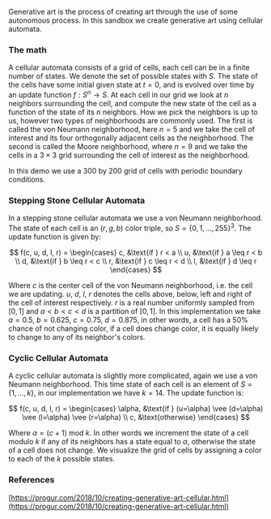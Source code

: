 Generative art is the process of creating art through the use of some autonomous process. In this sandbox we create generative art using cellular automata.

### The math

A cellular automata consists of a grid of cells, each cell can be in a finite number of states. We denote the set of possible states with $S$. The state of the cells have some initial given state at $t=0$, and is evolved over time by an update function $f:S^{n}\to S$. At each cell in our grid we look at $n$ neighbors surrounding the cell, and compute the new state of the cell as a function of the state of its $n$ neighbors. How we pick the neighbors is up to us, however two types of neighborhoods are commonly used. The first is called the von Neumann neighborhood, here $n=5$ and we take the cell of interest and its four orthogonally adjacent cells as the neighborhood. The second is called the Moore neighborhood, where $n=9$ and we take the cells in a $3\times3$ grid surrounding the cell of interest as the neighborhood.

In this demo we use a 300 by 200 grid of cells with periodic boundary conditions.

### Stepping Stone Cellular Automata

In a stepping stone cellular automata we use a von Neumann neighborhood. The state of each cell is an $(r, g, b)$ color triple, so $S=\{0,1,...,255\}^3$. The update function is given by:

$$
f(c, u, d, l, r) = 
\begin{cases}
c, &\text{if } r < a \\
u, &\text{if } a \leq r < b \\
d, &\text{if } b \leq r < c \\
r, &\text{if } c \leq r < d \\
l, &\text{if } d \leq r
\end{cases}
$$

Where $c$ is the center cell of the von Neumann neighborhood, i.e. the cell we are updating. $u$, $d$, $l$, $r$ denotes the cells above, below, left and right of the cell of interest respectively. $r$ is a real number uniformly sampled from $[0, 1]$ and $a<b<c<d$ is a partition of $[0,1]$. In this implementation we take $a=0.5$, $b=0.625$, $c=0.75$, $d=0.875$, in other words, a cell has a 50% chance of not changing color, if a cell does change color, it is equally likely to change to any of its neighbor's colors.

### Cyclic Cellular Automata

A cyclic cellular automata is slightly more complicated, again we use a von Neumann neighborhood. This time state of each cell is an element of $S=\{1,...,k\}$, in our implementation we have $k=14$. The update function is:

$$
f(c, u, d, l, r) = 
\begin{cases}
\alpha, &\text{if } (u=\alpha) \vee (d=\alpha) \vee (l=\alpha) \vee (r=\alpha) \\
c,      &\text{otherwise}
\end{cases}
$$

Where $\alpha = (c + 1) \text{ mod } k$. In other words we increment the state of a cell modulo $k$ if any of its neighbors has a state equal to $\alpha$, otherwise the state of a cell does not change. We visualize the grid of cells by assigning a color to each of the $k$ possible states.

### References

[https://progur.com/2018/10/creating-generative-art-cellular.html](https://progur.com/2018/10/creating-generative-art-cellular.html)